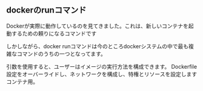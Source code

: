 

## dockerのrunコマンド

Dockerが実際に動作しているのを見てきました。これは、新しいコンテナを起動するための頼りになるコマンドです

しかしながら、docker runコマンドは今のところdockerシステムの中で最も複雑なコマンドのうちの一つとなってます。


引数を使用すると、ユーザーはイメージの実行方法を構成できます。
Dockerfile設定をオーバーライドし、ネットワークを構成し、特権とリソースを設定します
コンテナ用。





